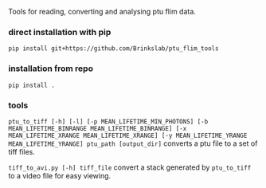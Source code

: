 Tools for reading, converting and analysing ptu flim data.

### direct installation with pip
`pip install git+https://github.com/Brinkslab/ptu_flim_tools`

### installation from repo
`pip install .`

### tools
`ptu_to_tiff [-h] [-l] [-p MEAN_LIFETIME_MIN_PHOTONS] [-b MEAN_LIFETIME_BINRANGE MEAN_LIFETIME_BINRANGE]
                      [-x MEAN_LIFETIME_XRANGE MEAN_LIFETIME_XRANGE] [-y MEAN_LIFETIME_YRANGE MEAN_LIFETIME_YRANGE]
                      ptu_path [output_dir]`
                      converts a ptu file to a set of tiff files.

`tiff_to_avi.py [-h] tiff_file` convert a stack generated by `ptu_to_tiff` to a video file for easy viewing.
